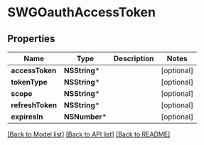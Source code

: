 # SWGOauthAccessToken

## Properties
Name | Type | Description | Notes
------------ | ------------- | ------------- | -------------
**accessToken** | **NSString*** |  | [optional] 
**tokenType** | **NSString*** |  | [optional] 
**scope** | **NSString*** |  | [optional] 
**refreshToken** | **NSString*** |  | [optional] 
**expiresIn** | **NSNumber*** |  | [optional] 

[[Back to Model list]](../README.md#documentation-for-models) [[Back to API list]](../README.md#documentation-for-api-endpoints) [[Back to README]](../README.md)


